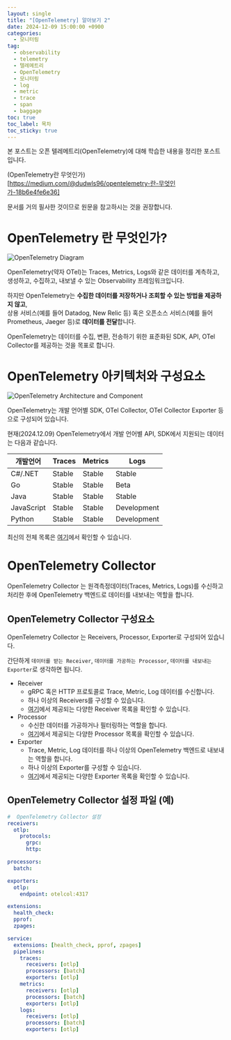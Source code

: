 ```yaml
---
layout: single
title: "[OpenTelemetry] 알아보기 2"
date: 2024-12-09 15:00:00 +0900
categories: 
  - 모니터링
tag: 
  - observability
  - telemetry
  - 텔레메트리
  - OpenTelemetry
  - 모니터링
  - log
  - metric
  - trace
  - span
  - baggage
toc: true
toc_label: 목차
toc_sticky: true
---
```


본 포스트는 오픈 텔레메트리(OpenTelemetry)에 대해 학습한 내용을 정리한 포스트 입니다.

(OpenTelemetry란 무엇인가)[https://medium.com/@dudwls96/opentelemetry-란-무엇인가-18b6e4fe6e36]

문서를 거의 필사한 것이므로 원문을 참고하시는 것을 권장합니다.

# OpenTelemetry 란 무엇인가?

![OpenTelemetry Diagram](https://miro.medium.com/v2/resize:fit:1100/format:webp/1*4AyWg2AtbbPXCGfadOW4Xg.png)

OpenTelemetry(약자 OTel)는 Traces, Metrics, Logs와 같은 데이터를 계측하고, 생성하고, 수집하고, 내보낼 수 있는 Observability 프레임워크입니다.

하지만 OpenTelemetry는 **수집한 데이터를 저장하거나 조회할 수 있는 방법을 제공하지 않고**, <br> 
상용 서비스(예를 들어 Datadog, New Relic 등) 혹은 오픈소스 서비스(예를 들어 Prometheus, Jaeger 등)로 **데이터를 전달**합니다.

OpenTelemetry는 데이터를 수집, 변환, 전송하기 위한 표준화된 SDK, API, OTel Collector를 제공하는 것을 목표로 합니다.

# OpenTelemetry 아키텍처와 구성요소

![OpenTelemetry Architecture and Component](https://miro.medium.com/v2/resize:fit:1100/format:webp/1*wrwirPr3xKSQ3UODXOxiHQ.png)

OpenTelemetry는 개발 언어별 SDK, OTel Collector, OTel Collector Exporter 등으로 구성되어 있습니다.

현재(2024.12.09) OpenTelemetry에서 개발 언어별 API, SDK에서 지원되는 데이터는 다음과 같습니다.

| 개발언어 | Traces | Metrics | Logs   |
|---|---|---|--------|
| C#/.NET | Stable | Stable | Stable |
| Go | Stable | Stable | Beta   |
| Java | Stable | Stable | Stable |
| JavaScript | Stable | Stable | Development |
| Python | Stable | Stable | Development |

최신의 전체 목록은 [여기](https://opentelemetry.io/docs/languages/)에서 확인할 수 있습니다.

# OpenTelemetry Collector

OpenTelemetry Collector 는 원격측정데이터(Traces, Metrics, Logs)를 수신하고 처리한 후에 OpenTelemetry 백엔드로 데이터를 내보내는 역할을 합니다.

## OpenTelemetry Collector 구성요소

OpenTelemetry Collector 는 Receivers, Processor, Exporter로 구성되어 있습니다.

간단하게 `데이터를 받는 Receiver`, `데이터를 가공하는 Processor`, `데이터를 내보내는 Exporter`로 생각하면 됩니다.

* Receiver
  * gRPC 혹은 HTTP 프로토콜로 Trace, Metric, Log 데이터를 수신합니다.
  * 하나 이상의 Receivers를 구성할 수 있습니다.
  * [여기](https://github.com/open-telemetry/opentelemetry-collector-contrib/tree/main/receiver)에서 제공되는 다양한 Receiver 목록을 확인할 수 있습니다.
* Processor
  * 수신한 데이터를 가공하거나 필터링하는 역할을 합니다.
  * [여기](https://github.com/open-telemetry/opentelemetry-collector-contrib/tree/main/processor)에서 제공되는 다양한 Processor 목록을 확인할 수 있습니다.
* Exporter
  * Trace, Metric, Log 데이터를 하나 이상의 OpenTelemetry 백엔드로 내보내는 역할을 합니다.
  * 하나 이상의 Exporter를 구성할 수 있습니다. 
  * [여기](https://github.com/open-telemetry/opentelemetry-collector-contrib/tree/main/exporter)에서 제공되는 다양한 Exporter 목록을 확인할 수 있습니다.

## OpenTelemetry Collector 설정 파일 (예)

```yaml
#  OpenTelemetry Collector 설정
receivers:
  otlp:
    protocols:
      grpc:
      http:

processors:
  batch:

exporters:
  otlp:
    endpoint: otelcol:4317

extensions:
  health_check:
  pprof:
  zpages:

service:
  extensions: [health_check, pprof, zpages]
  pipelines:
    traces:
      receivers: [otlp]
      processors: [batch]
      exporters: [otlp]
    metrics:
      receivers: [otlp]
      processors: [batch]
      exporters: [otlp]
    logs:
      receivers: [otlp]
      processors: [batch]
      exporters: [otlp]
```
